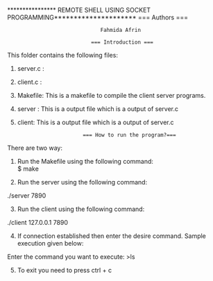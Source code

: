 
**************** REMOTE SHELL USING SOCKET PROGRAMMING*********************
                                 === Authors ===

                                  Fahmida Afrin

                               === Introduction ===

This folder contains the following files:
1. server.c : 
2. client.c : 
3. Makefile: This is a makefile to compile the client server programs.
4. server : This is a output file which is a output of server.c
5. client: This is a output file which is a output of server.c

                            === How to run the program?===

There are two way:
1. Run the Makefile using the following command:	
$ make 

2. Run the server using the following command:

./server 7890

3. Run the client using the following command:

 ./client 127.0.0.1 7890

 4. If connection established then enter the desire command. Sample execution given below:

Enter the command you want to execute: >ls

5. To exit you need to press ctrl + c

